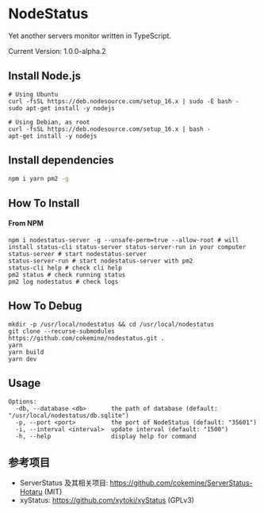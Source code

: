 # NodeStatus

Yet another servers monitor written in TypeScript.

Current Version: 1.0.0-alpha.2

## Install Node.js

```shell
# Using Ubuntu
curl -fsSL https://deb.nodesource.com/setup_16.x | sudo -E bash -
sudo apt-get install -y nodejs

# Using Debian, as root
curl -fsSL https://deb.nodesource.com/setup_16.x | bash -
apt-get install -y nodejs
```

## Install dependencies

```bash
npm i yarn pm2 -g
```

## How To Install

#### From NPM

```shell
npm i nodestatus-server -g --unsafe-perm=true --allow-root # will install status-cli status-server status-server-run in your computer
status-server # start nodestatus-server
status-server-run # start nodestatus-server with pm2
status-cli help # check cli help
pm2 status # check running status
pm2 log nodestatus # check logs
```

## How To Debug

```shell
mkdir -p /usr/local/nodestatus && cd /usr/local/nodestatus
git clone --recurse-submodules https://github.com/cokemine/nodestatus.git .
yarn
yarn build
yarn dev
```

## Usage

```shell
Options:
  -db, --database <db>       the path of database (default: "/usr/local/nodestatus/db.sqlite")
  -p, --port <port>          the port of NodeStatus (default: "35601")
  -i, --interval <interval>  update interval (default: "1500")
  -h, --help                 display help for command
```

## 参考项目

- ServerStatus 及其相关项目: https://github.com/cokemine/ServerStatus-Hotaru (MIT)
- xyStatus: https://github.com/xytoki/xyStatus (GPLv3)

